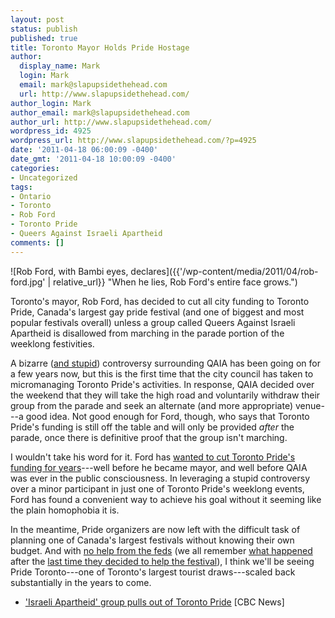 ```yaml
---
layout: post
status: publish
published: true
title: Toronto Mayor Holds Pride Hostage
author:
  display_name: Mark
  login: Mark
  email: mark@slapupsidethehead.com
  url: http://www.slapupsidethehead.com/
author_login: Mark
author_email: mark@slapupsidethehead.com
author_url: http://www.slapupsidethehead.com/
wordpress_id: 4925
wordpress_url: http://www.slapupsidethehead.com/?p=4925
date: '2011-04-18 06:00:09 -0400'
date_gmt: '2011-04-18 10:00:09 -0400'
categories:
- Uncategorized
tags:
- Ontario
- Toronto
- Rob Ford
- Toronto Pride
- Queers Against Israeli Apartheid
comments: []
---
```

![Rob Ford, with Bambi eyes, declares]({{'/wp-content/media/2011/04/rob-ford.jpg' | relative_url}} "When he lies, Rob Ford's entire face grows.")

Toronto's mayor, Rob Ford, has decided to cut all city funding to Toronto Pride, Canada's largest gay pride festival (and one of biggest and most popular festivals overall) unless a group called Queers Against Israeli Apartheid is disallowed from marching in the parade portion of the weeklong festivities.

A bizarre ([and stupid](http://www.slapupsidethehead.com/2011/03/toronto-mayor-threatens-to-pull-pride-funding/ "Toronto Mayor Threatens To Pull Pride Funding")) controversy surrounding QAIA has been going on for a few years now, but this is the first time that the city council has taken to micromanaging Toronto Pride's activities. In response, QAIA decided over the weekend that they will take the high road and voluntarily withdraw their group from the parade and seek an alternate (and more appropriate) venue---a good idea. Not good enough for Ford, though, who says that Toronto Pride's funding is still off the table and will only be provided _after_ the parade, once there is definitive proof that the group isn't marching.

I wouldn't take his word for it. Ford has [wanted to cut Toronto Pride's funding for years](http://www.slapupsidethehead.com/2007/05/councilor-explodes-over-pride-funding/ "Toronto Councilor Explodes Over Gay Pride Funding")---well before he became mayor, and well before QAIA was ever in the public consciousness. In leveraging a stupid controversy over a minor participant in just one of Toronto Pride's weeklong events, Ford has found a convenient way to achieve his goal without it seeming like the plain homophobia it is.

In the meantime, Pride organizers are now left with the difficult task of planning one of Canada's largest festivals without knowing their own budget. And with [no help from the feds](http://www.slapupsidethehead.com/2010/05/tories-cut-pride-funding/ "Tories Cut Pride Funding") (we all remember [what happened](http://www.slapupsidethehead.com/2009/07/tories-stealthily-slam-cabinet-minsiter-over-pride-support/ "Tories Stealthily Slam Cabinet Minsiter Over Pride Support") after the [last time they decided to help the festival](http://www.slapupsidethehead.com/2009/06/tories-donate-for-toronto-pride-week/ "Tories Donate $400,000 For Toronto Pride Week")), I think we'll be seeing Pride Toronto---one of Toronto's largest tourist draws---scaled back substantially in the years to come.

- ['Israeli Apartheid' group pulls out of Toronto Pride](http://www.cbc.ca/news/canada/toronto/story/2011/04/15/pride-israeli-apartheid-.html) [CBC News]
